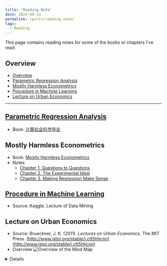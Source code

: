 ```yaml
---
title: 'Reading Note'
date: 2024-09-13
permalink: /posts/reading_note/
tags:
  - Reading
---
```

This page contains reading notes for some of the books or chapters I've read.

## Overview

- [Overview](#overview)
- [Parametric Regression Analysis](#parametric-regression-analysis)
- [Mostly Harmless Econometrics](#mostly-harmless-econometrics)
- [Procedure in Machine Learning](#procedure-in-machine-learning)
- [Lecture on Urban Economics](#lecture-on-urban-economics)



***



## [Parametric Regression Analysis](https://github.com/leahxqing/reading/tree/main/notes/CS)

- Book: [计算社会科学导论](https://book.douban.com/subject/36603927/)

## Mostly Harmless Econometrics

- Book: [Mostly Harmless Econometrics](https://www.mostlyharmlesseconometrics.com/)
- Notes
  - [Chapter 1. Questions to Questions](https://github.com/leahxqing/reading/tree/main/notes/harmless_01)
  - [Chapter 2. The Experimental Ideal](https://github.com/leahxqing/reading/tree/main/notes/harmless_02)
  - [Chapter 3. Making Regression Make Sense](https://github.com/leahxqing/reading/tree/main/notes/harmless_03)

## [Procedure in Machine Learning](https://github.com/leahxqing/reading/tree/main/notes/ML)

- Source: Kaggle, Lecture of Data Mining

## Lecture on Urban Economics

- Source: Brueckner, J. K. (2011). *Lectures on Urban Economics*. The MIT Press. [http://www.jstor.org/stable/j.ctt5hhcnn](http://www.jstor.org/stable/j.ctt5hhcnn)
- Overview
  <img src="https://raw.githubusercontent.com/leahxqing/reading/main/notes/LecturesOnUE/key.png" alt="Overview of the Mind Map" title="Overview">


<details>
  <summary> Details</summary>
  <img src="https://raw.githubusercontent.com/leahxqing/reading/main/notes/LecturesOnUE/ch1.png" alt="The Mind Map" title="Chapter 1">
  <img src="https://raw.githubusercontent.com/leahxqing/reading/main/notes/LecturesOnUE/ch23.png" alt="The Mind Map" title="Chapter 2 & 3">
  <img src="https://raw.githubusercontent.com/leahxqing/reading/main/notes/LecturesOnUE/ch4.png" alt="The Mind Map" title="Chapter 4">
  <img src="https://raw.githubusercontent.com/leahxqing/reading/main/notes/LecturesOnUE/ch5.png" alt="The Mind Map" title="Chapter 5">
  <img src="https://raw.githubusercontent.com/leahxqing/reading/main/notes/LecturesOnUE/ch6.png" alt="The Mind Map" title="Chapter 6">
  <img src="https://raw.githubusercontent.com/leahxqing/reading/main/notes/LecturesOnUE/ch7.png" alt="The Mind Map" title="Chapter 7">
  <img src="https://raw.githubusercontent.com/leahxqing/reading/main/notes/LecturesOnUE/ch8.png" alt="The Mind Map" title="Chapter 8">
  <img src="https://raw.githubusercontent.com/leahxqing/reading/main/notes/LecturesOnUE/ch9.png" alt="The Mind Map" title="Chapter 9">
  <img src="https://raw.githubusercontent.com/leahxqing/reading/main/notes/LecturesOnUE/ch1011.png" alt="The Mind Map" title="Chapter 10 & 11">
</details>

